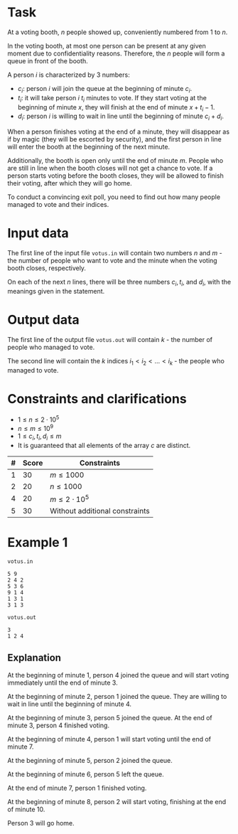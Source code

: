 # Task

At a voting booth, $n$ people showed up, conveniently numbered from $1$ to $n$.

In the voting booth, at most one person can be present at any given moment due to confidentiality reasons. Therefore, the $n$ people will form a queue in front of the booth.

A person $i$ is characterized by 3 numbers:
- $c_i$: person $i$ will join the queue at the beginning of minute $c_i$.
- $t_i$: it will take person $i$ $t_i$ minutes to vote. If they start voting at the beginning of minute $x$, they will finish at the end of minute $x + t_i - 1$.
- $d_i$: person $i$ is willing to wait in line until the beginning of minute $c_i + d_i$.

When a person finishes voting at the end of a minute, they will disappear as if by magic (they will be escorted by security), and the first person in line will enter the booth at the beginning of the next minute.

Additionally, the booth is open only until the end of minute $m$. People who are still in line when the booth closes will not get a chance to vote. If a person starts voting before the booth closes, they will be allowed to finish their voting, after which they will go home.

To conduct a convincing exit poll, you need to find out how many people managed to vote and their indices.

# Input data

The first line of the input file `votus.in` will contain two numbers $n$ and $m$ - the number of people who want to vote and the minute when the voting booth closes, respectively.

On each of the next $n$ lines, there will be three numbers $c_i, t_i$, and $d_i$, with the meanings given in the statement.

# Output data

The first line of the output file `votus.out` will contain $k$ - the number of people who managed to vote. 

The second line will contain the $k$ indices $i_1 < i_2 < \ldots < i_k$ - the people who managed to vote.

# Constraints and clarifications
- $1 \le n \le 2 \cdot 10^5$
- $n \le m \le 10^9$
- $1 \le c_i, t_i, d_i \le m$
- It is guaranteed that all elements of the array $c$ are distinct.

|#|Score|Constraints                            |
|-|-----|---------------------------------------|
|1| 30  | $m \le 1000$                          |
|2| 20  | $n \le 1000$                          |
|4| 20  | $m \le 2 \cdot 10^5$                  |
|5| 30  | Without additional constraints         |

# Example 1

`votus.in`

```
5 9
2 4 2
5 3 6
9 1 4
1 3 1
3 1 3
```

`votus.out`
```
3
1 2 4
```

## Explanation 

At the beginning of minute $1$, person $4$ joined the queue and will start voting immediately until the end of minute $3$.

At the beginning of minute $2$, person $1$ joined the queue. They are willing to wait in line until the beginning of minute $4$.

At the beginning of minute $3$, person $5$ joined the queue. At the end of minute $3$, person $4$ finished voting.

At the beginning of minute $4$, person $1$ will start voting until the end of minute $7$.

At the beginning of minute $5$, person $2$ joined the queue.

At the beginning of minute $6$, person $5$ left the queue.

At the end of minute $7$, person $1$ finished voting.

At the beginning of minute $8$, person $2$ will start voting, finishing at the end of minute $10$.

Person $3$ will go home.